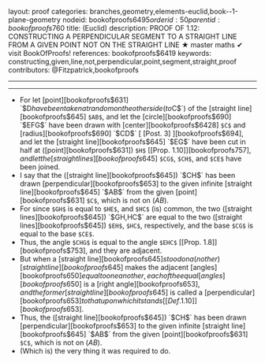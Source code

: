 layout: proof
categories: branches,geometry,elements-euclid,book--1-plane-geometry
nodeid: bookofproofs$6495
orderid: 50
parentid: bookofproofs$760
title: (Euclid)
description: PROOF OF 1.12: CONSTRUCTING A PERPENDICULAR SEGMENT TO A STRAIGHT LINE FROM A GIVEN POINT NOT ON THE STRAIGHT LINE &#9733; master maths &#10004; visit BookOfProofs!
references: bookofproofs$6419
keywords: constructing,given,line,not,perpendicular,point,segment,straight,proof
contributors: @Fitzpatrick,bookofproofs

---


---
* For let [point][bookofproofs$631] `$D$` have been taken at random on the other side (to `$C$`) of the [straight line][bookofproofs$645] `$AB$`, and let the [circle][bookofproofs$690] `$EFG$` have been drawn with [center][bookofproofs$6428] `$C$` and [radius][bookofproofs$690] `$CD$` [ [Post. 3] ][bookofproofs$694], and let the [straight line][bookofproofs$645] `$EG$` have been cut in half at ([point][bookofproofs$631]) `$H$` [[Prop. 1.10]][bookofproofs$757], and let the [straight lines][bookofproofs$645] `$CG$`, `$CH$`, and `$CE$` have been joined.
* I say that the ([straight line][bookofproofs$645]) `$CH$` has been drawn [perpendicular][bookofproofs$653] to the given infinite [straight line][bookofproofs$645] `$AB$` from the given [point][bookofproofs$631] `$C$`, which is not on ($AB$).
* For since `$GH$` is equal to `$HE$`, and `$HC$` (is) common, the two ([straight lines][bookofproofs$645]) `$GH$`, `$HC$` are equal to the two ([straight lines][bookofproofs$645]) `$EH$`, `$HC$`, respectively, and the base `$CG$` is equal to the base `$CE$`.
* Thus, the angle `$CHG$` is equal to the angle `$EHC$` [[Prop. 1.8]][bookofproofs$753], and they are adjacent.
* But when a [straight line][bookofproofs$645] stood on a(nother) [straight line][bookofproofs$645] makes the adjacent [angles][bookofproofs$650] equal to one another, each of the equal [angles][bookofproofs$650] is a [right angle][bookofproofs$653], and the former [straight line][bookofproofs$645] is called a [perpendicular][bookofproofs$653] to that upon which it stands [ [Def. 1.10] ][bookofproofs$653].
* Thus, the ([straight line][bookofproofs$645]) `$CH$` has been drawn [perpendicular][bookofproofs$653] to the given infinite [straight line][bookofproofs$645] `$AB$` from the given [point][bookofproofs$631] `$C$`, which is not on ($AB$).
* (Which is) the very thing it was required to do.
